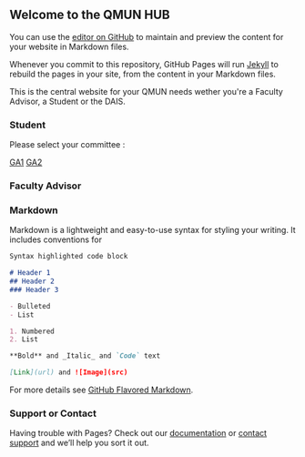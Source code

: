 ## Welcome to the QMUN HUB

You can use the [editor on GitHub](https://github.com/CleanWire/QMUN/edit/master/README.md) to maintain and preview the content for your website in Markdown files.

Whenever you commit to this repository, GitHub Pages will run [Jekyll](https://jekyllrb.com/) to rebuild the pages in your site, from the content in your Markdown files.

This is the central website for your QMUN needs wether you're a Faculty Advisor, a Student or the DAIS.

### Student

Please select your committee :

[GA1](https://drive.google.com/drive/folders/1OR7bmB6SgXIt4AZpc4b0ap4ZkvidFOnR?usp=sharing)
[GA2](https://drive.google.com/drive/folders/1UQjfOz1-zW2BpMjxY4v2XehF-LeJbC_s?usp=sharing)

### Faculty Advisor

### Markdown

Markdown is a lightweight and easy-to-use syntax for styling your writing. It includes conventions for

```markdown
Syntax highlighted code block

# Header 1
## Header 2
### Header 3

- Bulleted
- List

1. Numbered
2. List

**Bold** and _Italic_ and `Code` text

[Link](url) and ![Image](src)
```

For more details see [GitHub Flavored Markdown](https://guides.github.com/features/mastering-markdown/).

### Support or Contact

Having trouble with Pages? Check out our [documentation](https://help.github.com/categories/github-pages-basics/) or [contact support](https://github.com/contact) and we’ll help you sort it out.
